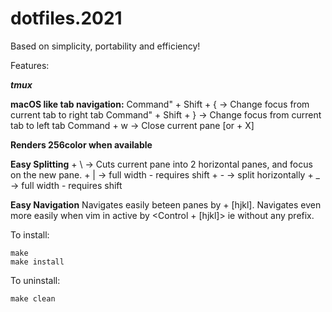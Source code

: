 # dotfiles.2021
Based on simplicity, portability and efficiency!

Features:

***tmux***

**macOS like tab navigation:**
Command" + Shift + { -> Change focus from current tab to right tab
Command" + Shift + } -> Change focus from current tab to left tab
Command + w          -> Close current pane [or <prefix> + X]

**Renders 256color when available**
  
**Easy Splitting**
  <prefix> + \ -> Cuts current pane into 2 horizontal panes, and focus on the new pane.
  <prefix> + | -> full width - requires shift
  <prefix> + - -> split horizontally
  <prefix> + _ -> full width - requires shift
  
**Easy Navigation**
Navigates easily beteen panes by <prefix> + [hjkl].
Navigates even more easily when vim in active by <Control + [hjkl]> ie without any prefix.
  
 

To install:
```
make
make install
```

To uninstall:
```
make clean
```
